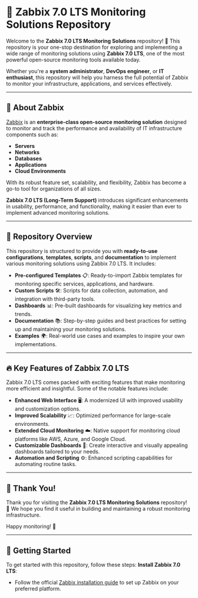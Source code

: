 # 🚀 Zabbix 7.0 LTS Monitoring Solutions Repository

Welcome to the **Zabbix 7.0 LTS Monitoring Solutions** repository! 🌟 This repository is your one-stop destination for exploring and implementing a wide range of monitoring solutions using **Zabbix 7.0 LTS**, one of the most powerful open-source monitoring tools available today.

Whether you're a **system administrator**, **DevOps engineer**, or **IT enthusiast**, this repository will help you harness the full potential of Zabbix to monitor your infrastructure, applications, and services effectively.

---

## 📌 About Zabbix

[Zabbix](https://www.zabbix.com/) is an **enterprise-class open-source monitoring solution** designed to monitor and track the performance and availability of IT infrastructure components such as:

- **Servers**
- **Networks**
- **Databases**
- **Applications**
- **Cloud Environments**

With its robust feature set, scalability, and flexibility, Zabbix has become a go-to tool for organizations of all sizes.

**Zabbix 7.0 LTS (Long-Term Support)** introduces significant enhancements in usability, performance, and functionality, making it easier than ever to implement advanced monitoring solutions.

---

## 📂 Repository Overview

This repository is structured to provide you with **ready-to-use configurations**, **templates**, **scripts**, and **documentation** to implement various monitoring solutions using Zabbix 7.0 LTS. It includes:

- **Pre-configured Templates** 📋: Ready-to-import Zabbix templates for monitoring specific services, applications, and hardware.
- **Custom Scripts** 🛠️: Scripts for data collection, automation, and integration with third-party tools.
- **Dashboards** 📊: Pre-built dashboards for visualizing key metrics and trends.
- **Documentation** 📚: Step-by-step guides and best practices for setting up and maintaining your monitoring solutions.
- **Examples** 🌍: Real-world use cases and examples to inspire your own implementations.

---

## 🔥 Key Features of Zabbix 7.0 LTS

Zabbix 7.0 LTS comes packed with exciting features that make monitoring more efficient and insightful. Some of the notable features include:

- **Enhanced Web Interface** 🖥️: A modernized UI with improved usability and customization options.
- **Improved Scalability** 📈: Optimized performance for large-scale environments.
- **Extended Cloud Monitoring** ☁️: Native support for monitoring cloud platforms like AWS, Azure, and Google Cloud.
- **Customizable Dashboards** 🎨: Create interactive and visually appealing dashboards tailored to your needs.
- **Automation and Scripting** ⚙️: Enhanced scripting capabilities for automating routine tasks.


---

## 🎉 Thank You!

Thank you for visiting the **Zabbix 7.0 LTS Monitoring Solutions** repository! 🚀 We hope you find it useful in building and maintaining a robust monitoring infrastructure.

Happy monitoring! 🌟

---



## 🚀 Getting Started

To get started with this repository, follow these steps:
**Install Zabbix 7.0 LTS**:
   - Follow the official [Zabbix installation guide](https://www.zabbix.com/documentation/current/en/manual/installation) to set up Zabbix on your preferred platform.


